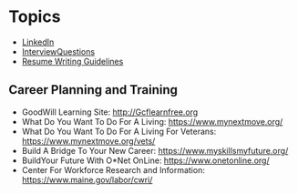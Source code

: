 <!-- TITLE: Overview -->
<!-- SUBTITLE: Employment Topics -->

# Topics
* [LinkedIn](Linked-In)
* [InterviewQuestions](Interview-Questions)
* [Resume Writing Guidelines](Resume-Writing-Guidelines)


## Career Planning and Training
* GoodWill Learning Site: http://Gcflearnfree.org
* What Do You Want To Do For A Living:  https://www.mynextmove.org/
* What Do You Want To Do For A Living For Veterans: https://www.mynextmove.org/vets/
* Build A Bridge To Your New Career: https://www.myskillsmyfuture.org/
* BuildYour Future With O*Net OnLine: https://www.onetonline.org/
* Center For Workforce Research and Information: https://www.maine.gov/labor/cwri/
